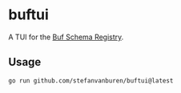 # buftui

A TUI for the [Buf Schema Registry](https://buf.build).

## Usage

```shell
go run github.com/stefanvanburen/buftui@latest
```
